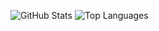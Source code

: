 ![GitHub Stats](https://github-readme-stats.vercel.app/api?username=yongw-pur&show_icons=true&line_height=30&hide=issues,contribs&hide_border=true&hide_title=true)
![Top Languages](https://github-readme-stats.vercel.app/api/top-langs/?username=yongw-pur&layout=compact&hide_border=true&hide_title=true)
<!--
**yongw-pur/yongw-pur** is a ✨ _special_ ✨ repository because its `README.md` (this file) appears on your GitHub profile.

Here are some ideas to get you started:

- 🔭 I’m currently working on ...
- 🌱 I’m currently learning ...
- 👯 I’m looking to collaborate on ...
- 🤔 I’m looking for help with ...
- 💬 Ask me about ...
- 📫 How to reach me: ...
- 😄 Pronouns: ...
- ⚡ Fun fact: ...
-->
